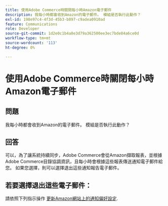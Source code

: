 ```yaml
---
title: 使用Adobe Commerce時關閉每小時Amazon電子郵件
description: 我每小時都會收到Amazon的電子郵件。 模組是否執行此動作？
exl-id: 198e97c4-4f3d-45b3-b897-c9adea0910ad
feature: Communications
role: Developer
source-git-commit: 1d2e0c1b4a8e3d79a362500ee3ec7bde84a6ce0d
workflow-type: tm+mt
source-wordcount: '113'
ht-degree: 0%

---
```


# 使用Adobe Commerce時關閉每小時Amazon電子郵件

## 問題

我每小時都會收到Amazon的電子郵件。 模組是否執行此動作？

## 回答

可以，為了讓系統持續同步，Adobe Commerce會從Amazon擷取報表，並根據Adobe Commerce目錄協調資訊，且每小時會根據這些報表傳送通知電子郵件給您。 如果您選擇，則可以選擇退出這些通知報告電子郵件。

## 若要選擇退出這些電子郵件：

請依照下列指示操作 [更新Amazon網站上的通知偏好設定](https://sellercentral.amazon.com/gp/help/external/G871).
